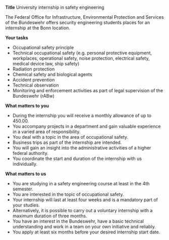 **Title**
University internship in safety engineering

The Federal Office for Infrastructure, Environmental Protection and Services of the Bundeswehr offers security engineering students places for an internship at the Bonn location.

**Your tasks**

-	Occupational safety principle
-	Technical occupational safety (e.g. personal protective equipment, workplaces, operational safety, noise protection, electrical safety, medical device law, ship safety)
-	Radiation protection
-	Chemical safety and biological agents
-	Accident prevention
-	Technical observation
-	Monitoring and enforcement activities as part of legal supervision of the Bundeswehr (rABw)

**What matters to you**

-	During the internship you will receive a monthly allowance of up to 450.00.
-	You accompany projects in a department and gain valuable experience in a varied area of responsibility.
-	You deal with a topic in the area of occupational safety.
-	Business trips as part of the internship are intended.
-	You will gain an insight into the administrative activities of a higher federal authority.
-	You coordinate the start and duration of the internship with us individually.

**What matters to us**

-	You are studying in a safety engineering course at least in the 4th semester.
-	You are interested in the topic of occupational safety.
-	Your internship will last at least four weeks and is a mandatory part of your studies.
-	Alternatively, it is possible to carry out a voluntary internship with a maximum duration of three months.
-	You have an interest in the Bundeswehr, have a basic technical understanding and work in a team on your own initiative and reliably.
-	You apply at least six months before your desired internship start date.
